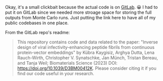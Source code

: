 Okay, it's a small clickbait because the actual code is on [GitLab](https://gitlab.com/arghyadutta/seq-to-infect). 😀 I had to put it on GitLab since we needed more stroage space for storing the full outputs from Monte Carlo runs. Just putting the link here to have all of my public codebases in one place. 

From the GitLab repo's readme: 

> This repository contains code and data related to the paper: "Inverse design of viral infectivity-enhancing peptide fibrils from continuous protein-vector embeddings" by Kübra Kaygisiz, Arghya Dutta, Lena Rauch-Wirth, Christopher V. Synatschke, Jan Münch, Tristan Bereau, and Tanja Weil; Biomaterials Science (2023) DOI: https://doi.org/10.1039/D3BM00412K. Please consider citing it if you find our code useful in your research.
